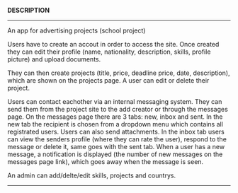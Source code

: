 <b>DESCRIPTION</b>

------------------------------------------------

An app for advertising projects (school project)

Users have to create an accout in order to access the site. Once created they can edit their profile 
(name, nationality, description, skills, profile picture) and upload documents.

They can then create projects (title, price, deadline price, date, description), which are shown on the projects page.
A user can edit or delete their project.

Users can contact eachother via an internal messaging system. They can send them from the project site to the add creator
or through the messages page. On the messages page there are 3 tabs: new, inbox and sent. In the new tab the recipient is chosen
from a dropdown menu which contains all registrated users. Users can also send attachments. In the inbox tab users can view
the senders profile (where they can rate the user), respond to the message or delete it, same goes with the sent tab.
When a user has a new message, a notification is displayed (the number of new messages on the messages page link), which goes away
when the message is seen.

An admin can add/delte/edit skills, projects and countrys.

------------------------------------------------
